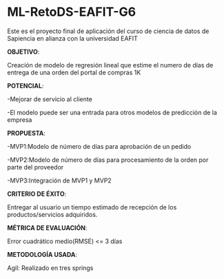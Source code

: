 # ML-RetoDS-EAFIT-G6
Este es el proyecto final de aplicación del curso de ciencia de datos de Sapiencia en alianza con la universidad EAFIT

**OBJETIVO**:

Creación de modelo de regresión lineal que estime el numero de días de entrega de una orden del portal de compras 1K

**POTENCIAL**:

-Mejorar de servicio al cliente 

-El modelo puede ser una entrada para otros modelos de predicción de la empresa

**PROPUESTA**:

-MVP1:Modelo de número de días para aprobación de un pedido

-MVP2:Modelo de número de días para procesamiento de la orden por parte del proveedor

-MVP3:Integración de MVP1 y MVP2

**CRITERIO DE ÉXITO**:

Entregar al usuario un tiempo estimado de recepción de los productos/servicios adquiridos.

**MÉTRICA DE EVALUACIÓN**:

Error cuadrático medio(RMSE) <= 3 días

**METODOLOGÍA USADA**:

Agil: Realizado en tres springs

